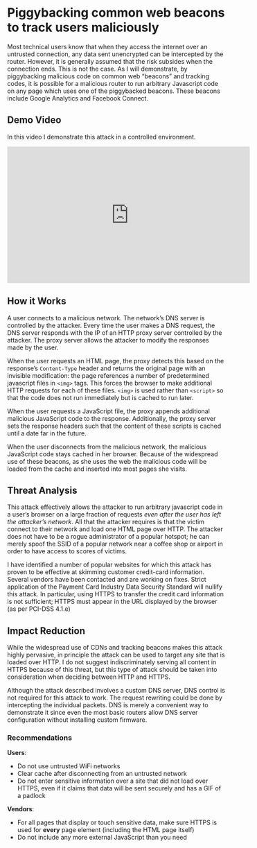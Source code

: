 # Piggybacking common web beacons to track users maliciously

Most technical users know that when they access the internet over an untrusted connection, any data sent unencrypted can be intercepted by the router. However, it is generally assumed that the risk subsides when the connection ends. This is not the case. As I will demonstrate, by piggybacking malicious code on common web “beacons” and tracking codes, it is possible for a malicious router to run arbitrary Javascript code on any page which uses one of the piggybacked beacons. These beacons include Google Analytics and Facebook Connect.

Demo Video
----------

In this video I demonstrate this attack in a controlled environment.

<iframe width="560" height="315" src="http://www.youtube.com/embed/_BUg9NzdLd4" frameborder="0" allowfullscreen></iframe>

How it Works
------------

A user connects to a malicious network. The network’s DNS server is controlled by the attacker. Every time the user makes a DNS request, the DNS server responds with the IP of an HTTP proxy server controlled by the attacker. The proxy server allows the attacker to modify the responses made by the user.

When the user requests an HTML page, the proxy detects this based on the response’s `Content-Type` header and returns the original page with an invisible modification: the page references a number of predetermined javascript files in `<img>` tags. This forces the browser to make additional HTTP requests for each of these files. `<img>` is used rather than `<script>` so that the code does not run immediately but is cached to run later.

When the user requests a JavaScript file, the proxy appends additional malicious JavaScript code to the response. Additionally, the proxy server sets the response headers such that the content of these scripts is cached until a date far in the future.

When the user disconnects from the malicious network, the malicious JavaScript code stays cached in her browser. Because of the widespread use of these beacons, as she uses the web the malicious code will be loaded from the cache and inserted into most pages she visits.

Threat Analysis
---------------

This attack effectively allows the attacker to run arbitrary javascript code in a user’s browser on a large fraction of requests *even after the user has left the attacker’s network*. All that the attacker requires is that the victim connect to their network and load one HTML page over HTTP. The attacker does not have to be a rogue administrator of a popular hotspot; he can merely spoof the SSID of a popular network near a coffee shop or airport in order to have access to scores of victims.

I have identified a number of popular websites for which this attack has proven to be effective at skimming customer credit-card information. Several vendors have been contacted and are working on fixes. Strict application of the Payment Card Industry Data Security Standard will nullify this attack. In particular, using HTTPS to transfer the credit card information is not sufficient; HTTPS must appear in the URL displayed by the browser (as per PCI-DSS 4.1.e)

Impact Reduction
----------------

While the widespread use of CDNs and tracking beacons makes this attack highly pervasive, in principle the attack can be used to target any site that is loaded over HTTP. I do not suggest indiscriminately serving all content in HTTPS because of this threat, but this type of attack should be taken into consideration when deciding between HTTP and HTTPS.

Although the attack described involves a custom DNS server, DNS control is not required for this attack to work. The request rewriting could be done by intercepting the individual packets. DNS is merely a convenient way to demonstrate it since even the most basic routers allow DNS server configuration without installing custom firmware.

### Recommendations

**Users**:

- Do not use untrusted WiFi networks
- Clear cache after disconnecting from an untrusted network
- Do not enter sensitive information over a site that did not load over HTTPS, even if it claims that data will be sent securely and has a GIF of a padlock

**Vendors**:

- For all pages that display or touch sensitive data, make sure HTTPS is used for **every** page element (including the HTML page itself)
- Do not include any more external JavaScript than you need


